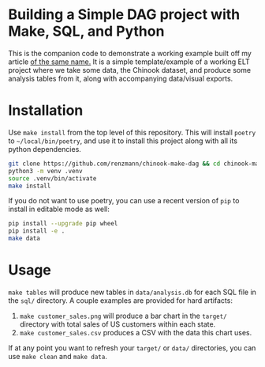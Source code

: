 # Building a Simple DAG project with Make, SQL, and Python

This is the companion code to demonstrate a working example built
off my article [of the same name.][dag-article]  It is a simple template/example
of a working ELT project where we take some data, the Chinook dataset, and
produce some analysis tables from it, along with accompanying data/visual
exports.

[dag-article]: <https://robbmann.io/posts/make_dag> "Explanatory article on my blog"

# Installation

Use `make install` from the top level of this repository.  This will install
`poetry` to `~/local/bin/poetry`, and use it to install this project along with
all its python dependencies.

```sh
git clone https://github.com/renzmann/chinook-make-dag && cd chinook-make-dag
python3 -m venv .venv
source .venv/bin/activate
make install
```

If you do not want to use poetry, you can use a recent version of `pip` to
install in editable mode as well:

```sh
pip install --upgrade pip wheel
pip install -e .
make data
```

# Usage

`make tables` will produce new tables in `data/analysis.db` for each SQL file in
the `sql/` directory.  A couple examples are provided for hard artifacts:

1. `make customer_sales.png` will produce a bar chart in the `target/` directory 
   with total sales of US customers within each state.
3. `make customer_sales.csv` produces a CSV with the data this chart uses.

If at any point you want to refresh your `target/` or `data/` directories, you
can use `make clean` and `make data`.
